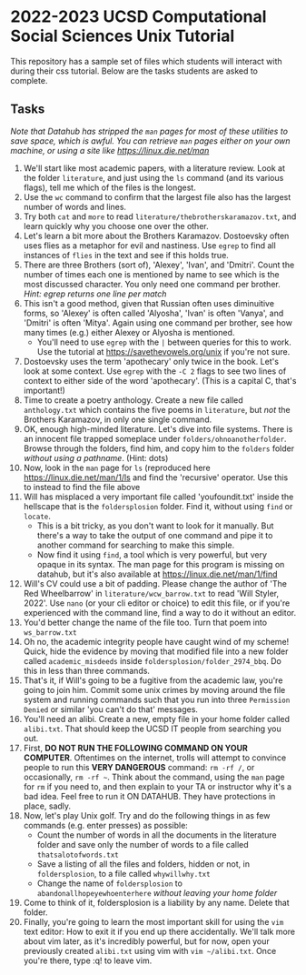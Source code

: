 # 2022-2023 UCSD Computational Social Sciences Unix Tutorial
 
This repository has a sample set of files which students will interact with during their css tutorial.  Below are the tasks students are asked to complete.

## Tasks

*Note that Datahub has stripped the `man` pages for most of these utilities to save space, which is awful.  You can retrieve `man` pages either on your own machine, or using a site like <https://linux.die.net/man>*

1. We'll start like most academic papers, with a literature review. Look at the folder `literature`, and just using the `ls` command (and its various flags), tell me which of the files is the longest.
1. Use the `wc` command to confirm that the largest file also has the largest number of words and lines.
1. Try both `cat` and `more` to read `literature/thebrotherskaramazov.txt`, and learn quickly why you choose one over the other.
1. Let's learn a bit more about the Brothers Karamazov.  Dostoevsky often uses flies as a metaphor for evil and nastiness.  Use `egrep` to find all instances of `flies` in the text and see if this holds true.  
1. There are three Brothers (sort of), 'Alexey', 'Ivan', and 'Dmitri'.  Count the number of times each one is mentioned by name to see which is the most discussed character. You only need one command per brother.  *Hint: egrep returns one line per match*
1. This isn't a good method, given that Russian often uses diminuitive forms, so 'Alexey' is often called 'Alyosha', 'Ivan' is often 'Vanya', and 'Dmitri' is often 'Mitya'. Again using one command per brother, see how many times (e.g.) either Alexey or Alyosha is mentioned. 
	- You'll need to use `egrep` with the `|` between queries for this to work.  Use the tutorial at <https://savethevowels.org/unix> if you're not sure.
1. Dostoevsky uses the term 'apothecary' only twice in the book.  Let's look at some context. Use `egrep` with the `-C 2` flags to see two lines of context to either side of the word 'apothecary'. (This is a capital C, that's important!)
1. Time to create a poetry anthology. Create a new file called `anthology.txt` which contains the five poems in `literature`, but *not* the Brothers Karamazov, in only one single command.
1. OK, enough high-minded literature.  Let's dive into file systems. There is an innocent file trapped someplace under `folders/ohnoanotherfolder`. Browse through the folders, find him, and copy him to the `folders` folder *without using a pathname*.  (Hint: dots)
1. Now, look in the `man` page for `ls` (reproduced here <https://linux.die.net/man/1/ls> and find the 'recursive' operator.  Use this to instead to find the file above
1. Will has misplaced a very important file called 'youfoundit.txt' inside the hellscape that is the `foldersplosion` folder.  Find it, without using `find` or `locate`.
	- This is a bit tricky, as you don't want to look for it manually.  But there's a way to take the output of one command and pipe it to another command for searching to make this simple.
    - Now find it using `find`, a tool which is very powerful, but very opaque in its syntax. The man page for this program is missing on datahub, but it's also available at <https://linux.die.net/man/1/find>
1. Will's CV could use a bit of padding.  Please change the author of 'The Red Wheelbarrow' in `literature/wcw_barrow.txt` to read 'Will Styler, 2022'.  Use `nano` (or your cli editor or choice) to edit this file, or if you're experienced with the command line, find a way to do it without an editor.
1. You'd better change the name of the file too.  Turn that poem into `ws_barrow.txt`
1. Oh no, the academic integrity people have caught wind of my scheme!  Quick, hide the evidence by moving that modified file into a new folder called `academic_misdeeds` inside `foldersplosion/folder_2974_bbq`.  Do this in less than three commands.
1. That's it, if Will's going to be a fugitive from the academic law, you're going to join him.  Commit some unix crimes by moving around the file system and running commands such that you run into three `Permission Denied` or similar 'you can't do that' messages.
1. You'll need an alibi.  Create a new, empty file in your home folder called `alibi.txt`.  That should keep the UCSD IT people from searching you out.
1. First, **DO NOT RUN THE FOLLOWING COMMAND ON YOUR COMPUTER**. Oftentimes on the internet, trolls will attempt to convince people to run this **VERY DANGEROUS** command: `rm -rf /`, or occasionally, `rm -rf ~`. Think about the command, using the `man` page for `rm` if you need to, and then explain to your TA or instructor why it's a bad idea.  Feel free to run it ON DATAHUB.  They have protections in place, sadly.
1. Now, let's play Unix golf.  Try and do the following things in as few commands (e.g. enter presses) as possible:
	- Count the number of words in all the documents in the literature folder and save only the number of words to a file called `thatsalotofwords.txt`
	- Save a listing of all the files and folders, hidden or not, in `foldersplosion`, to a file called `whywillwhy.txt`
	- Change the name of `foldersplosion` to `abandonallhopeyewhoenterhere` *without leaving your home folder*
1. Come to think of it, foldersplosion is a liability by any name.  Delete that folder.
1. Finally, you're going to learn the most important skill for using the `vim` text editor: How to exit it if you end up there accidentally. We'll talk more about vim later, as it's incredibly powerful, but for now, open your previously created `alibi.txt` using vim with `vim ~/alibi.txt`.  Once you're there, type :q! to leave vim.
